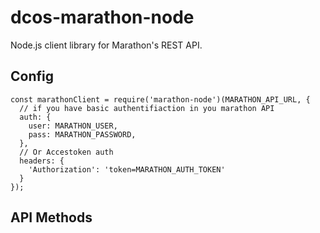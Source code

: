 # dcos-marathon-node

Node.js client library for Marathon's REST API.

## Config

```
const marathonClient = require('marathon-node')(MARATHON_API_URL, {
  // if you have basic authentifiaction in you marathon API
  auth: {
    user: MARATHON_USER,
    pass: MARATHON_PASSWORD,
  },
  // Or Accestoken auth
  headers: {
    'Authorization': 'token=MARATHON_AUTH_TOKEN'
  }
});
```

## API Methods
